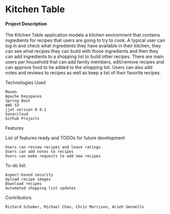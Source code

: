 # Kitchen Table #

#### Project Description ####

The Kitchen Table application models a kitchen environment that contains ingredients for recipes that users are going to try to cook. A typical user can log in and check what ingredients they have available in their kitchen, they can see what recipes they can build with those ingredients and then they can add ingredients to a shopping list to build other recipes. There are main users per household that can add family members, edit/remove recipes and can approve food to be added to the shopping list. Users can also add notes and reviews to recipes as well as keep a list of their favorite recipes.

Technologies Used

    Maven
    Apache Keyspaces
    Spring Boot
    AWS S3
    jjwt version 0.9.1
    Sonarcloud
    Github Projects

Features

List of features ready and TODOs for future development

    Users can review recipes and leave ratings
    Users can add notes to recipes
    Users can make requests to add new recipes

To-do list:

    Aspect-based security
    Upload recipe images
    Download recipes
    Automated shopping list updates

Contributors

    Richard Schaber, Michael Chan, Chris Morrison, Arieh Gennello
